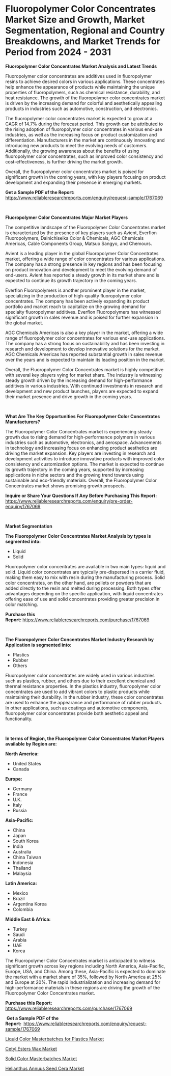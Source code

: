 <p><h1>Fluoropolymer Color Concentrates Market Size and Growth, Market Segmentation, Regional and Country Breakdowns, and Market Trends for Period from 2024 -  2031</h1></p><p><strong>Fluoropolymer Color Concentrates Market Analysis and Latest Trends</strong></p>
<p><p>Fluoropolymer color concentrates are additives used in fluoropolymer resins to achieve desired colors in various applications. These concentrates help enhance the appearance of products while maintaining the unique properties of fluoropolymers, such as chemical resistance, durability, and heat resistance. The growth of the fluoropolymer color concentrates market is driven by the increasing demand for colorful and aesthetically appealing products in industries such as automotive, construction, and electronics.</p><p>The fluoropolymer color concentrates market is expected to grow at a CAGR of 14.7% during the forecast period. This growth can be attributed to the rising adoption of fluoropolymer color concentrates in various end-use industries, as well as the increasing focus on product customization and differentiation. Manufacturers in the market are continuously innovating and introducing new products to meet the evolving needs of customers. Additionally, the growing awareness about the benefits of using fluoropolymer color concentrates, such as improved color consistency and cost-effectiveness, is further driving the market growth.</p><p>Overall, the fluoropolymer color concentrates market is poised for significant growth in the coming years, with key players focusing on product development and expanding their presence in emerging markets.</p></p>
<p><strong>Get a Sample PDF of the Report:&nbsp;</strong> <a href="https://www.reliableresearchreports.com/enquiry/request-sample/1767069">https://www.reliableresearchreports.com/enquiry/request-sample/1767069</a></p>
<p>&nbsp;</p>
<p><strong>Fluoropolymer Color Concentrates Major Market Players</strong></p>
<p><p>The competitive landscape of the Fluoropolymer Color Concentrates market is characterized by the presence of key players such as Avient, Everflon Fluoropolymers, Dainichiseika Color & Chemicals, AGC Chemicals Americas, Cable Components Group, Matsuo Sangyo, and Chemours.</p><p>Avient is a leading player in the global Fluoropolymer Color Concentrates market, offering a wide range of color concentrates for various applications. The company has a strong presence in key regions and has been focusing on product innovation and development to meet the evolving demand of end-users. Avient has reported a steady growth in its market share and is expected to continue its growth trajectory in the coming years.</p><p>Everflon Fluoropolymers is another prominent player in the market, specializing in the production of high-quality fluoropolymer color concentrates. The company has been actively expanding its product portfolio and market reach to capitalize on the growing demand for specialty fluoropolymer additives. Everflon Fluoropolymers has witnessed significant growth in sales revenue and is poised for further expansion in the global market.</p><p>AGC Chemicals Americas is also a key player in the market, offering a wide range of fluoropolymer color concentrates for various end-use applications. The company has a strong focus on sustainability and has been investing in research and development to develop innovative solutions for the market. AGC Chemicals Americas has reported substantial growth in sales revenue over the years and is expected to maintain its leading position in the market.</p><p>Overall, the Fluoropolymer Color Concentrates market is highly competitive with several key players vying for market share. The industry is witnessing steady growth driven by the increasing demand for high-performance additives in various industries. With continued investments in research and development and new product launches, players are expected to expand their market presence and drive growth in the coming years.</p></p>
<p>&nbsp;</p>
<p><strong>What Are The Key Opportunities For Fluoropolymer Color Concentrates Manufacturers?</strong></p>
<p><p>The Fluoropolymer Color Concentrates market is experiencing steady growth due to rising demand for high-performance polymers in various industries such as automotive, electronics, and aerospace. Advancements in technology and increasing focus on enhancing product aesthetics are driving the market expansion. Key players are investing in research and development activities to introduce innovative products with improved color consistency and customization options. The market is expected to continue its growth trajectory in the coming years, supported by increasing applications in niche sectors and the growing trend towards using sustainable and eco-friendly materials. Overall, the Fluoropolymer Color Concentrates market shows promising growth prospects.</p></p>
<p><strong>Inquire or Share Your Questions If Any Before Purchasing This Report:</strong> <a href="https://www.reliableresearchreports.com/enquiry/pre-order-enquiry/1767069">https://www.reliableresearchreports.com/enquiry/pre-order-enquiry/1767069</a></p>
<p>&nbsp;</p>
<p><strong>Market Segmentation</strong></p>
<p><strong>The Fluoropolymer Color Concentrates Market Analysis by types is segmented into:</strong></p>
<p><ul><li>Liquid</li><li>Solid</li></ul></p>
<p><p>Fluoropolymer color concentrates are available in two main types: liquid and solid. Liquid color concentrates are typically pre-dispersed in a carrier fluid, making them easy to mix with resin during the manufacturing process. Solid color concentrates, on the other hand, are pellets or powders that are added directly to the resin and melted during processing. Both types offer advantages depending on the specific application, with liquid concentrates offering ease of use and solid concentrates providing greater precision in color matching.</p></p>
<p><strong>Purchase this Report:&nbsp;</strong><a href="https://www.reliableresearchreports.com/purchase/1767069">https://www.reliableresearchreports.com/purchase/1767069</a></p>
<p>&nbsp;</p>
<p><strong>The Fluoropolymer Color Concentrates Market Industry Research by Application is segmented into:</strong></p>
<p><ul><li>Plastics</li><li>Rubber</li><li>Others</li></ul></p>
<p><p>Fluoropolymer color concentrates are widely used in various industries such as plastics, rubber, and others due to their excellent chemical and thermal resistance properties. In the plastics industry, fluoropolymer color concentrates are used to add vibrant colors to plastic products while maintaining their durability. In the rubber industry, these color concentrates are used to enhance the appearance and performance of rubber products. In other applications, such as coatings and automotive components, fluoropolymer color concentrates provide both aesthetic appeal and functionality.</p></p>
<p>&nbsp;</p>
<p><strong>In terms of Region, the Fluoropolymer Color Concentrates Market Players available by Region are:</strong></p>
<p>
    <p> <strong> North America: </strong>
        <ul>
            <li>United States</li>
            <li>Canada</li>
        </ul>
        </p> 
    <p> <strong> Europe: </strong>
        <ul>
            <li>Germany</li>
            <li>France</li>
            <li>U.K.</li>
            <li>Italy</li>
            <li>Russia</li>
        </ul>
        </p> 
    <p> <strong> Asia-Pacific: </strong>
        <ul>
            <li>China</li>
            <li>Japan</li>
            <li>South Korea</li>
            <li>India</li>
            <li>Australia</li>
            <li>China Taiwan</li>
            <li>Indonesia</li>
            <li>Thailand</li>
            <li>Malaysia</li>
        </ul>
        </p> 
    <p> <strong> Latin America: </strong>
        <ul>
            <li>Mexico</li>
            <li>Brazil</li>
            <li>Argentina Korea</li>
            <li>Colombia</li>
        </ul>
        </p> 
    <p> <strong> Middle East & Africa: </strong>
        <ul>
            <li>Turkey</li>
            <li>Saudi</li>
            <li>Arabia</li>
            <li>UAE</li>
            <li>Korea</li>
        </ul>
    </p>
    </p>
<p><p>The Fluoropolymer Color Concentrates market is anticipated to witness significant growth across key regions including North America, Asia-Pacific, Europe, USA, and China. Among these, Asia-Pacific is expected to dominate the market with a market share of 35%, followed by North America at 25% and Europe at 20%. The rapid industrialization and increasing demand for high-performance materials in these regions are driving the growth of the Fluoropolymer Color Concentrates market.</p></p>
<p><strong>Purchase this Report: </strong><a href="https://www.reliableresearchreports.com/purchase/1767069">https://www.reliableresearchreports.com/purchase/1767069</a></p>
<p>&nbsp;<strong>Get a Sample PDF of the Report:&nbsp;&nbsp;</strong><a href="https://www.reliableresearchreports.com/enquiry/request-sample/1767069">https://www.reliableresearchreports.com/enquiry/request-sample/1767069</a></p>
<p><strong></strong></p>
<p><p><a href="https://github.com/beatblasta/Market-Research-Report-List-2/blob/main/liquid-color-masterbatches-for-plastics-market.md">Liquid Color Masterbatches for Plastics Market</a></p><p><a href="https://issuu.com/reportprime-2/docs/cetyl-esters-wax-market-size-2030.pptx">Cetyl Esters Wax Market</a></p><p><a href="https://github.com/angelajermaine/Market-Research-Report-List-2/blob/main/solid-color-masterbatches-market.md">Solid Color Masterbatches Market</a></p><p><a href="https://issuu.com/reportprime-2/docs/helianthus-annuus-seed-cera-market-size-2030.pptx">Helianthus Annuus Seed Cera Market</a></p></p>